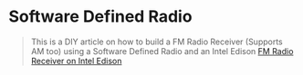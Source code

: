 # Software Defined Radio

> This is a DIY article on how to build a FM Radio Receiver (Supports AM too) using a Software Defined Radio and an Intel Edison [FM Radio Receiver on Intel Edison](http://www.instructables.com/id/FM-Radio-Receiver-on-Intel-Edison/?ALLSTEPS)